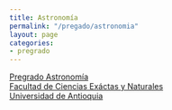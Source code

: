 ```yaml
---
title: Astronomía
permalink: "/pregado/astronomia"
layout: page
categories:
- pregrado
---
```


[Pregrado Astronomía](http://astronomia-udea.co/principal/)<br/>
[Facultad de Ciencias Exáctas y Naturales](http://bit.ly/fcen)<br/>
[Universidad de Antioquia](http://www.udea.edu.co)<br/>
